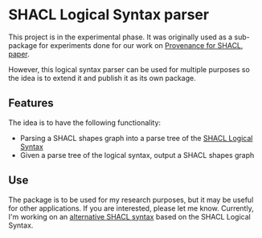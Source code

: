 # SHACL Logical Syntax parser

This project is in the experimental phase. It was originally used as a sub-package for experiments done for our work on [Provenance for SHACL](https://github.com/Shape-Fragments), [paper](https://openproceedings.org/2023/conf/edbt/paper-3.pdf).

However, this logical syntax parser can be used for multiple purposes so the idea is to extend it and publish it as its own package.

## Features

The idea is to have the following functionality:
- Parsing a SHACL shapes graph into a parse tree of the [SHACL Logical Syntax](https://www.mjakubowski.info/files/shacl.pdf)
- Given a parse tree of the logical syntax, output a SHACL shapes graph

## Use

The package is to be used for my research purposes, but it may be useful for other applications. If you are interested, please let me know. Currently, I'm working on an [alternative SHACL syntax](https://github.com/MaximeJakubowski/shacl_esyntax) based on the SHACL Logical Syntax.